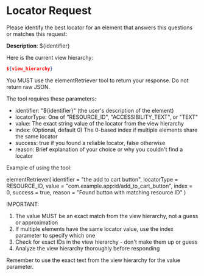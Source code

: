# Locator Request

Please identify the best locator for an element that answers this questions or matches this request:

**Description**: ${identifier}

Here is the current view hierarchy:
```json
${view_hierarchy}
```

You MUST use the elementRetriever tool to return your response. Do not return raw JSON.

The tool requires these parameters:
- identifier: "${identifier}" (the user's description of the element)
- locatorType: One of "RESOURCE_ID", "ACCESSIBILITY_TEXT", or "TEXT"
- value: The exact string value of the locator from the view hierarchy
- index: (Optional, default 0) The 0-based index if multiple elements share the same locator
- success: true if you found a reliable locator, false otherwise
- reason: Brief explanation of your choice or why you couldn't find a locator

Example of using the tool:

elementRetriever(
  identifier = "the add to cart button",
  locatorType = RESOURCE_ID,
  value = "com.example.app:id/add_to_cart_button",
  index = 0,
  success = true,
  reason = "Found button with matching resource ID"
)

IMPORTANT:
1. The value MUST be an exact match from the view hierarchy, not a guess or approximation
2. If multiple elements have the same locator value, use the index parameter to specify which one
3. Check for exact IDs in the view hierarchy - don't make them up or guess
4. Analyze the view hierarchy thoroughly before responding

Remember to use the exact text from the view hierarchy for the value parameter. 